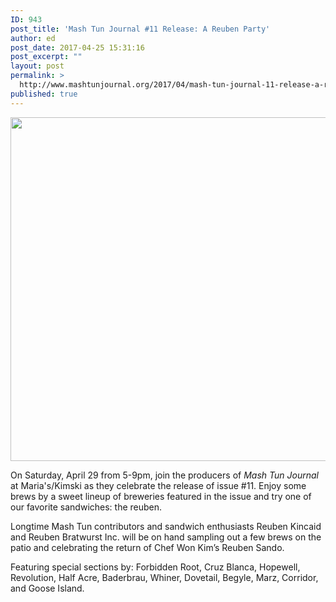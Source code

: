```yaml
---
ID: 943
post_title: 'Mash Tun Journal #11 Release: A Reuben Party'
author: ed
post_date: 2017-04-25 15:31:16
post_excerpt: ""
layout: post
permalink: >
  http://www.mashtunjournal.org/2017/04/mash-tun-journal-11-release-a-reuben-party/
published: true
---
```

<span class="_4n-j _3cht fsl" data-testid="event-permalink-details"><a href="http://www.mashtunjournal.org/2017/04/mash-tun-journal-11-release-a-reuben-party/18076838_10212608628512021_2011026374776662552_o/" rel="attachment wp-att-944"><img class="alignnone size-large wp-image-944" src="http://www.mashtunjournal.org/wp-content/uploads/2017/04/18076838_10212608628512021_2011026374776662552_o-550x550.jpg" alt="" width="550" height="550" /></a></span>

On Saturday, April 29 from 5-9pm, join the producers of <em>Mash Tun Journal</em> at Maria's/Kimski as they celebrate the release of issue #11. Enjoy some brews by a sweet lineup of breweries featured in the issue and try one of our favorite sandwiches: the reuben.

Longtime Mash Tun contributors and sandwich enthusiasts Reuben Kincaid and Reuben Bratwurst Inc. will be on hand sampling out a few brews on the patio and celebrating the return of Chef Won Kim’s Reuben Sando.

Featuring special sections by: Forbidden Root, Cruz Blanca, Hopewell, Revolution, Half Acre, Baderbrau, Whiner, Dovetail, Begyle, Marz, Corridor, and Goose Island.